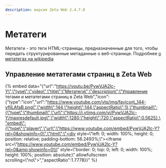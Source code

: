 ```yaml
---
description: версия Zeta Web 2.4.7.0
---
```


# Метатеги

Метатеги - это теги HTML-страницы, предназначенные для того, чтобы передать структурированные метаданные о веб-странице. Подробнее [о метатегах на wikipedia](https://ru.wikipedia.org/wiki/%D0%9C%D0%B5%D1%82%D0%B0%D1%82%D0%B5%D0%B3%D0%B8)

## Управление метатегами страниц в Zeta Web

{% embed data="{\"url\":\"https://youtu.be/PywVJA2lc-Y\",\"type\":\"video\",\"title\":\"Метатеги\",\"description\":\"Управление тегами и метатегами страниц в Zeta Web\",\"icon\":{\"type\":\"icon\",\"url\":\"https://www.youtube.com/yts/img/favicon\_144-vfliLAfaB.png\",\"width\":144,\"height\":144,\"aspectRatio\":1},\"thumbnail\":{\"type\":\"thumbnail\",\"url\":\"https://i.ytimg.com/vi/PywVJA2lc-Y/maxresdefault.jpg\",\"width\":1280,\"height\":720,\"aspectRatio\":0.5625},\"embed\":{\"type\":\"player\",\"url\":\"https://www.youtube.com/embed/PywVJA2lc-Y?rel=0&showinfo=0\",\"html\":\"<div style=\\\"left: 0; width: 100%; height: 0; position: relative; padding-bottom: 56.2493%;\\\"><iframe src=\\\"https://www.youtube.com/embed/PywVJA2lc-Y?rel=0&amp;showinfo=0\\\" style=\\\"border: 0; top: 0; left: 0; width: 100%; height: 100%; position: absolute;\\\" allowfullscreen scrolling=\\\"no\\\"></iframe></div>\",\"aspectRatio\":1.7778}}" %}



